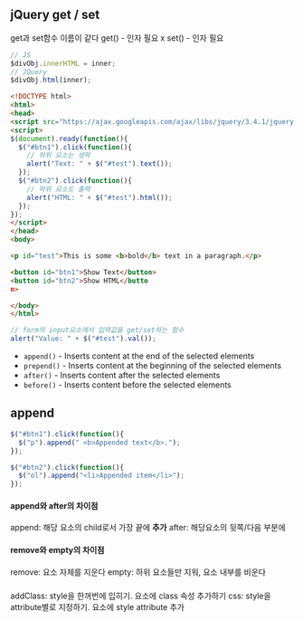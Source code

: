 ## jQuery get / set

get과 set함수 이름이 같다
get() - 인자 필요 x
set() - 인자 필요

```javascript
// JS
$divObj.innerHTML = inner;
// JQuery
$divObj.html(inner);
```

```html
<!DOCTYPE html>
<html>
<head>
<script src="https://ajax.googleapis.com/ajax/libs/jquery/3.4.1/jquery.min.js"></script>
<script>
$(document).ready(function(){
  $("#btn1").click(function(){
	// 하위 요소는 생략
    alert("Text: " + $("#test").text());
  });
  $("#btn2").click(function(){
	// 하위 요소도 출력
    alert("HTML: " + $("#test").html());
  });
});
</script>
</head>
<body>

<p id="test">This is some <b>bold</b> text in a paragraph.</p>

<button id="btn1">Show Text</button>
<button id="btn2">Show HTML</butto
n>

</body>
</html>
```

```javascript
// form의 input요소에서 입력값을 get/set하는 함수
alert("Value: " + $("#test").val());
```


-   `append()`  - Inserts content at the end of the selected elements
-   `prepend()`  - Inserts content at the beginning of the selected elements
-   `after()`  - Inserts content after the selected elements
-   `before()`  - Inserts content before the selected elements

## append
```javascript
$("#btn1").click(function(){
  $("p").append(" <b>Appended text</b>.");
});

$("#btn2").click(function(){
  $("ol").append("<li>Appended item</li>");
});
  ```
 
#### append와 after의 차이점
append: 해당 요소의 child로서 가장 끝에 **추가**
after: 해당요소의 뒷쪽/다음 부분에 
  
#### remove와 empty의 차이점
remove: 요소 자체를 지운다
empty: 하위 요소들만 지워, 요소 내부를 비운다

### 
addClass: style을 한꺼번에 입히기. 요소에 class 속성 추가하기
css: style을 attribute별로 지정하기. 요소에 style attribute 추가

<!--stackedit_data:
eyJoaXN0b3J5IjpbLTg1NzI4NjhdfQ==
-->